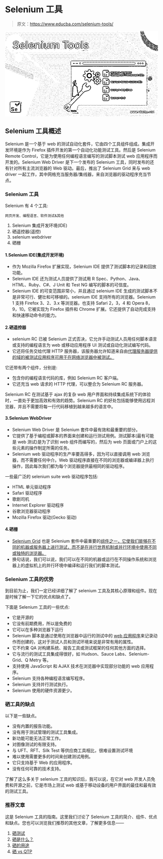 # Selenium 工具

> 原文：<https://www.educba.com/selenium-tools/>

![Selenium Tools](img/96d67345582ce8bde4b65ec1d3b39fd3.png)



## Selenium 工具概述

Selenium 是一个基于 web 的测试自动化套件，它由四个工具组件组成。集成开发环境是作为 Firefox 插件开发的第一个自动化功能测试工具。然后是 Selenium Remote Control，它是为使用任何编程语言编写的测试脚本测试 web 应用程序而开发的。Selenium Web Driver 是下一个发布的 Selenium 工具，同时发布的还有针对所有主流浏览器的 Web 驱动。最后，推出了 Selenium Grid 来与 web driver 一起工作，其中网格充当服务器/集线器，来自浏览器的驱动程序充当节点。

### Selenium 工具

Selenium 有 4 个工具:

<small>网页开发、编程语言、软件测试&其他</small>

1.  Selenium 集成开发环境(IDE)
2.  硒遥控器(遥控)
3.  selenium webdriver
4.  硒栅

#### 1.Selenium IDE(集成开发环境)

*   作为 Mozilla Firefox 扩展实现，Selenium IDE 提供了测试脚本的记录和回放功能。
*   Selenium IDE 还为测试人员提供了测试用 R Spec、Python、Java、HTML、Ruby、C#、J Unit 和 Test NG 编写的脚本的可信度。
*   Selenium IDE 的可变范围非常小，并且通过 selenium IDE 生成的测试脚本不是非常可行、健壮和可移植的。selenium IDE 支持所有的浏览器。Selenium 1 支持 Firefox 3、2、3.x 等浏览器。也支持 Safari 2，3，4 和 Opera 8，9，10。它被实现为 Firefox 插件和 Chrome 扩展。它还提供了自动完成支持和快速移动命令的能力。

#### 2.硒遥控器

*   selenium RC 已被 Selenium 正式否决，它允许手动测试人员用任何脚本语言或支持的编程语言为 web 或移动应用程序 UI 测试或自动化测试编写代码。
*   它还将任务交给代理 HTTP 服务器，该服务器允许知道来自由[代理服务器提供的域的被测试应用程序可用于在网络浏览器中被测试。](https://www.educba.com/types-of-proxy-servers/)

它还带有两个组件，分别是:

*   包含你的编程语言代码的库，例如 Selenium RC 客户端。
*   它还充当 web 请求的 HTTP 代理，可以整合为 Selenium RC 服务器。

Selenium RC 在测试基于 ajax 的复杂 web 用户界面和持续集成系统下的体验时，一直处于更加高效和有效的趋势。Selenium RC 的好处包括能够使用远程浏览器，并且不需要将每一行代码移植到越来越多的语言中。

#### 3.Selenium WebDriver

*   Selenium Web Driver 是 Selenium 套件中最有效和最重要的部分。
*   它提供了基于编程或脚本的界面来创建和运行测试用例。测试脚本(最有可能是 web 测试)是为了识别 web 组件而编写的，然后为 web 页面或门户上的这些元素的操作制定所需的任务。
*   Selenium web 驱动程序的生产率要高得多，因为可以直接调用 web 浏览器，而不需要任何中介。Web 驱动程序直接在不同的浏览器或编译器上执行操作，因此每次我们都为每个浏览器提供最相同的驱动程序。

一些最广泛的 selenium suite web 驱动程序包括:

*   HTML 单元驱动程序
*   Safari 驱动程序
*   歌剧司机
*   Internet Explorer 驱动程序
*   谷歌浏览器驱动程序
*   Mozilla Firefox 驱动(Gecko 驱动)

#### 4.硒栅

*   [Selenium Grid](https://www.educba.com/selenium-grid/) 也是 Selenium 套件中最重要的[组件之一，它使我们能够在不同的机器或服务器上进行测试，而不是在并行世界机制或并行环境中使用不同或独特的浏览器。](https://www.educba.com/components-of-selenium/)
*   换句话说，我们可以说，我们可以在不同的机器或运行在不同操作系统和浏览器上的虚拟机上的并行环境中编译和运行我们的脚本测试。

### Selenium 工具的优势

到目前为止，我们一定已经详细了解了 selenium 工具及其核心原理和组件。现在是时候了解一下它的优点和缺点了。

下面是 Selenium 工具的一些优点:

*   它是开源的
*   它没有前期费用，所以是免费的
*   它可以在多种浏览器下运行
*   Selenium 脚本是通过使用在浏览器中运行的测试中的 [web 应用程序](https://www.educba.com/what-is-web-application/)来记录动作而创建的，这对于测试人员和测试环境来说是非常有用的属性。
*   它不约束 QA 对构建系统、报告工具或测试框架的任何其他方面的选择。
*   它与流行的测试工具集成得很好，如 Hudson、Sauce Labs、Selenium-Grid、Q Metry 等。
*   支持使用 JavaScript 和 AJAX 技术在浏览器中实现部分功能的 web 应用程序。
*   Selenium 支持各种编程语言编写程序。
*   Selenium 支持并行测试执行。
*   Selenium 使用的硬件资源更少。

### 硒工具的缺点

以下是一些缺点。

*   没有内置的报告功能。
*   没有用于测试管理的测试工具集成。
*   新功能可能无法正常工作。
*   对图像测试的有限支持。
*   与 UFT、RFT、Silk Test 等供应商工具相比，很难设置测试环境
*   难以使用需要更多的时间来创建测试用例。
*   它只支持基于 Web 的应用程序。
*   没有任何可靠的技术支持。

了解了这么多关于 selenium 工具的知识后，我可以说，在它对 web 开发人员免费和开源之前，它是市场上测试 web 或基于移动设备的用户界面的最佳和最有效的测试工具。

### 推荐文章

这是 Selenium 工具的指南。这里我们讨论了 Selenium 工具的简介、组件、优点和缺点。您也可以浏览我们推荐的其他文章，了解更多信息——

1.  [硒测试](https://www.educba.com/selenium-testing/)
2.  [硒是什么？](https://www.educba.com/what-is-selenium/)
3.  [硒的用途](https://www.educba.com/uses-of-selenium/)
4.  [硒 vs QTP](https://www.educba.com/selenium-vs-qtp/)





